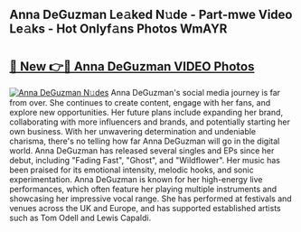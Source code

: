 ## Anna DeGuzman Le𝚊ked N𝚞de - Part-mwe Video Le𝚊ks - Hot Onlyf𝚊ns Photos WmAYR

# <h2><a href="http://ac31759.deff.icu/?id=Anna+DeGuzman">🔗 New 👉🔴 Anna DeGuzman VIDEO Photos</a></h2>

[![Anna DeGuzman N𝚞des](https://i.imgur.com/rIISA9y.gif)](http://ac31759.deff.icu/?id=Anna+DeGuzman)
Anna DeGuzman's social media journey is far from over. She continues to create content, engage with her fans, and explore new opportunities. Her future plans include expanding her brand, collaborating with more influencers and brands, and potentially starting her own business. With her unwavering determination and undeniable charisma, there's no telling how far Anna DeGuzman will go in the digital world. Anna DeGuzman has released several singles and EPs since her debut, including "Fading Fast", "Ghost", and "Wildflower". Her music has been praised for its emotional intensity, melodic hooks, and sonic experimentation. Anna DeGuzman is known for her high-energy live performances, which often feature her playing multiple instruments and showcasing her impressive vocal range. She has performed at festivals and venues across the UK and Europe, and has supported established artists such as Tom Odell and Lewis Capaldi.
